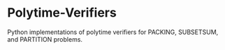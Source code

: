 # Polytime-Verifiers
Python implementations of polytime verifiers for PACKING, SUBSETSUM, and PARTITION problems.
